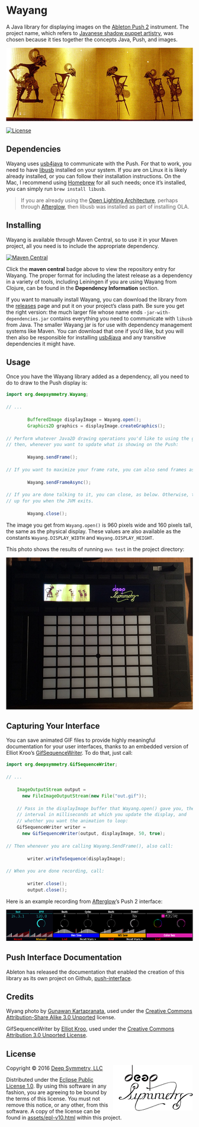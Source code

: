 # Wayang

A Java library for displaying images on the
[Ableton Push 2](https://www.ableton.com/en/push/) instrument. The
project name, which refers to
[Javanese shadow puppet artistry](https://en.wikipedia.org/wiki/Wayang),
was chosen because it ties together the concepts Java, Push, and
images.

[![Wayang photo](assets/Wayang_Pandawa.jpg)](https://commons.wikimedia.org/wiki/File:Wayang_Pandawa.jpg)

[![License](https://img.shields.io/badge/License-Eclipse%20Public%20License%201.0-blue.svg)](#license)

## Dependencies

Wayang uses
[usb4java](http://usb4java.org/quickstart/javax-usb.html) to
communicate with the Push. For that to work, you need to have
[libusb](http://libusb.info) installed on your system. If you are on
Linux it is likely already installed, or you can follow their
installation instructions. On the Mac, I recommend using
[Homebrew](http://brew.sh) for all such needs; once it&rsquo;s
installed, you can simply run `brew install libusb`.

> If you are already using the
> [Open Lighting Architecture](https://www.openlighting.org/ola/),
> perhaps through
> [Afterglow](https://github.com/brunchboy/afterglow#afterglow), then
> libusb was installed as part of installing OLA.

## Installing

Wayang is available through Maven Central, so to use it in your Maven
project, all you need is to include the appropriate dependency.

[![Maven Central](https://maven-badges.herokuapp.com/maven-central/org.deepsymmetry/wayang/badge.svg)](https://maven-badges.herokuapp.com/maven-central/org.deepsymmetry/wayang)

Click the **maven central** badge above to view the repository entry
for Wayang. The proper format for including the latest release as a
dependency in a variety of tools, including Leiningen if you are using
Wayang from Clojure, can be found in the **Dependency Information**
section.

If you want to manually install Wayang, you can download the library
from the [releases](https://github.com/brunchboy/wayang/releases) page
and put it on your project&rsquo;s class path. Be sure you get the
right version: the much larger file whose name ends
`-jar-with-dependencies.jar` contains everything you need to
communicate with `libusb` from Java. The smaller Wayang jar is for use
with dependency management systems like Maven. You can download that
one if you&rsquo;d like, but you will then also be responsible for
installing [usb4java](http://usb4java.org/quickstart/javax-usb.html)
and any transitive dependencies it might have.

## Usage

Once you have the Wayang library added as a dependency, all you need
to do to draw to the Push display is:

```java
import org.deepsymmetry.Wayang;

// ...

        BufferedImage displayImage = Wayang.open();
        Graphics2D graphics = displayImage.createGraphics();

// Perform whatever Java2D drawing operations you'd like to using the graphics object,
// then, whenever you want to update what is showing on the Push:

        Wayang.sendFrame();

// If you want to maximize your frame rate, you can also send frames asynchronously:

        Wayang.sendFrameAsync();

// If you are done talking to it, you can close, as below. Otherwise, the library cleans
// up for you when the JVM exits.

        Wayang.close();

```

The image you get from `Wayang.open()` is 960 pixels wide and 160
pixels tall, the same as the physical display. These values are also
available as the constants `Wayang.DISPLAY_WIDTH` and
`Wayang.DISPLAY_HEIGHT`.

This photo shows the results of running `mvn test` in the project directory:

![Test display](assets/Test.jpg)

## Capturing Your Interface

You can save animated GIF files to provide highly meaningful documentation for
your user interfaces, thanks to an embedded version of Elliot Kroo&rsquo;s
[GifSequenceWriter](http://elliot.kroo.net/software/java/GifSequenceWriter/).
To do that, just call:

```java
import org.deepsymmetry.GifSequenceWriter;

// ...

    ImageOutputStream output =
      new FileImageOutputStream(new File("out.gif"));

    // Pass in the displayImage buffer that Wayang.open() gave you, the
    // interval in milliseconds at which you update the display, and
    // whether you want the animation to loop:
    GifSequenceWriter writer =
      new GifSequenceWriter(output, displayImage, 50, true);

// Then whenever you are calling Wayang.SendFrame(), also call:

        writer.writeToSequence(displayImage);

// When you are done recording, call:

        writer.close();
        output.close();

```

Here is an example recording from [Afterglow](https://github.com/brunchboy/afterglow#afterglow)&rsquo;s
Push 2 interface:

![Test display](assets/Example.gif)

## Push Interface Documentation

Ableton has released the documentation that enabled the creation of
this library as its own project on Github,
[push-interface](https://github.com/Ableton/push-interface).

## Credits

Wyang photo by [Gunawan Kartapranata](https://commons.wikimedia.org/wiki/User:Gunkarta), used under the [Creative Commons](https://en.wikipedia.org/wiki/en:Creative_Commons) [Attribution-Share Alike 3.0 Unported](https://creativecommons.org/licenses/by-sa/3.0/deed.en) license.

GifSequenceWriter by [Elliot Kroo](http://elliot.kroo.net/software/java/GifSequenceWriter/), used under the [Creative Commons](https://en.wikipedia.org/wiki/en:Creative_Commons) [Attribution 3.0 Unported License](http://creativecommons.org/licenses/by/3.0/).

## License

<img align="right" alt="Deep Symmetry" src="assets/DS-logo-bw-200-padded-left.png">

Copyright © 2016 [Deep Symmetry, LLC](http://deepsymmetry.org)

Distributed under the
[Eclipse Public License 1.0](http://opensource.org/licenses/eclipse-1.0.php).
By using this software in any fashion, you are agreeing to be bound by
the terms of this license. You must not remove this notice, or any
other, from this software. A copy of the license can be found in
[assets/epl-v10.html](https://rawgit.com/brunchboy/wayang/master/assets/epl-v10.html)
within this project.
